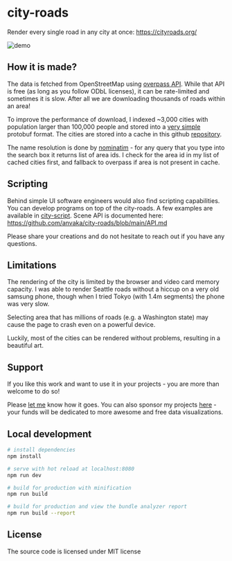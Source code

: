 # city-roads

Render every single road in any city at once: https://cityroads.org/

![demo](https://i.imgur.com/6bFhX3e.png)

## How it is made?

The data is fetched from OpenStreetMap using [overpass API](http://overpass-turbo.eu/). While that API
is free (as long as you follow ODbL licenses), it can be rate-limited and sometimes it is slow. After all
we are downloading thousands of roads within an area!

To improve the performance of download, I indexed ~3,000 cities with population larger than 100,000 people and
stored into a [very simple](https://github.com/anvaka/index-large-cities/blob/master/proto/place.proto) protobuf format. The cities are stored into a cache in this github [repository](https://github.com/anvaka/index-large-cities).

The name resolution is done by [nominatim](https://nominatim.openstreetmap.org/) - for any query that you type
into the search box it returns list of area ids. I check for the area id in my list of cached cities first,
and fallback to overpass if area is not present in cache.

## Scripting

Behind simple UI software engineers would also find scripting capabilities. You can develop programs on top
of the city-roads. A few examples are available in [city-script](https://github.com/anvaka/city-script). Scene
API is documented here: https://github.com/anvaka/city-roads/blob/main/API.md

Please share your creations and do not hesitate to reach out if you have any questions.

## Limitations

The rendering of the city is limited by the browser and video card memory capacity. I was able to render Seattle
roads without a hiccup on a very old samsung phone, though when I tried Tokyo (with 1.4m segments) the phone
was very slow.

Selecting area that has millions of roads (e.g. a Washington state) may cause the page to crash even on a
powerful device.

Luckily, most of the cities can be rendered without problems, resulting in a beautiful art.

## Support

If you like this work and want to use it in your projects - you are more than welcome to do so!

Please [let me](https://twitter.com/anvaka) know how it goes. You can also sponsor my projects [here](https://github.com/sponsors/anvaka) - your funds will be dedicated to more awesome and free data visualizations.

## Local development

``` bash
# install dependencies
npm install

# serve with hot reload at localhost:8080
npm run dev

# build for production with minification
npm run build

# build for production and view the bundle analyzer report
npm run build --report
```

## License

The source code is licensed under MIT license
